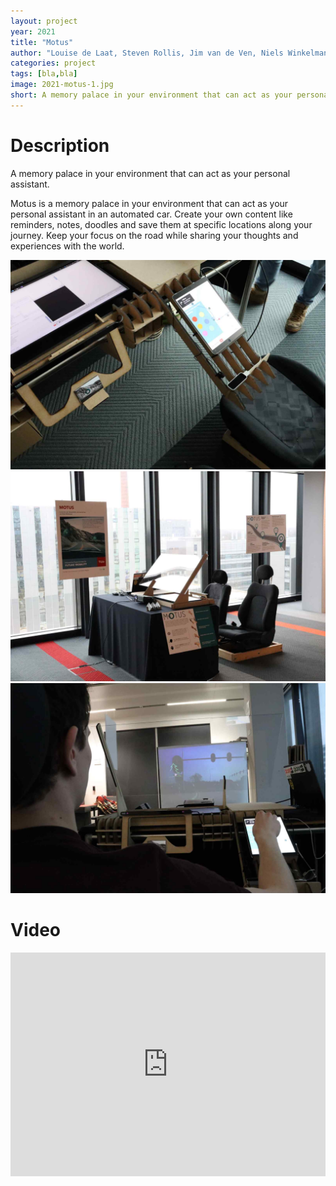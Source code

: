 ```yaml
---
layout: project
year: 2021
title: "Motus"
author: "Louise de Laat, Steven Rollis, Jim van de Ven, Niels Winkelman"
categories: project
tags: [bla,bla]
image: 2021-motus-1.jpg
short: A memory palace in your environment that can act as your personal assistant in an automated car.
---
```


# Description
A memory palace in your environment that can act as your personal assistant.

Motus is a memory palace in your environment that can act as your personal assistant in an automated car. Create your own content like reminders, notes, doodles and save them at specific locations along your journey. Keep your focus on the road while sharing your thoughts and experiences with the world.

![motus](/assets/img/2021-motus-2.jpg)
![motus](/assets/img/2021-motus-3.jpg)
![motus](/assets/img/2021-motus-4.jpg)

# Video
<iframe style="display:inline-block; border:0px solid #FFF; width: 100%; height: 358px" src="https://www.youtube.com/embed/CAyWN9ba9J8?playlist=CAyWN9ba9J8&loop=1&autoplay=1&mute=1" frameborder="0" allowfullscreen></iframe>
